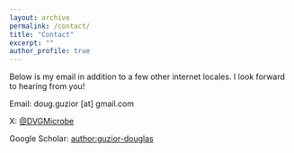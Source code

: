 ```yaml
---
layout: archive
permalink: /contact/
title: "Contact"
excerpt: ""
author_profile: true
---
```

Below is my email in addition to a few other internet locales. I look forward to hearing from you!

Email: doug.guzior [at] gmail.com

X: [@DVGMicrobe](https://twitter.com/DVGMicrobe)

Google Scholar: [author:guzior-douglas](https://scholar.google.com/citations?user=aAlRwjkAAAAJ&hl=en)
